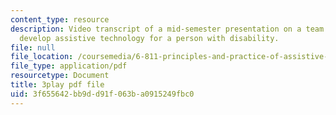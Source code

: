 ```yaml
---
content_type: resource
description: Video transcript of a mid-semester presentation on a team project to
  develop assistive technology for a person with disability.
file: null
file_location: /coursemedia/6-811-principles-and-practice-of-assistive-technology-fall-2014/3f655642bb9dd91f063ba0915249fbc0_EWjWv1YBB7A.pdf
file_type: application/pdf
resourcetype: Document
title: 3play pdf file
uid: 3f655642-bb9d-d91f-063b-a0915249fbc0
---
```

